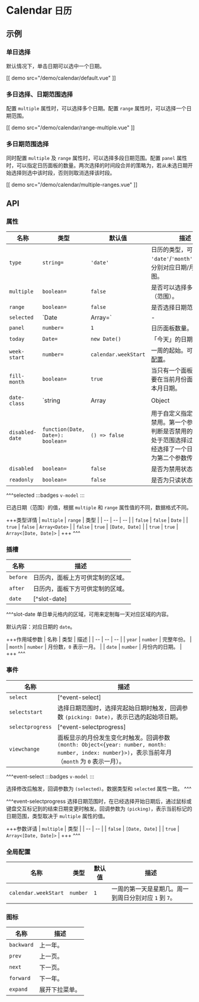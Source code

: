 # Calendar <small>日历</small>

## 示例

### 单日选择

默认情况下，单击日期可以选中一个日期。

[[ demo src="/demo/calendar/default.vue" ]]

### 多日选择、日期范围选择

配置 `multiple` 属性时，可以选择多个日期。配置 `range` 属性时，可以选择一个日期范围。

[[ demo src="/demo/calendar/range-multiple.vue" ]]

### 多日期范围选择

同时配置 `multiple` 及 `range` 属性时，可以选择多段日期范围。配置 `panel` 属性时，可以指定日历面板的数量。两次选择的时间段合并的策略为，若从未选日期开始选择则选中该时段，否则则取消选择该时段。

[[ demo src="/demo/calendar/multiple-ranges.vue" ]]

## API

### 属性

| 名称 | 类型 | 默认值 | 描述 |
| -- | -- | -- | -- |
| `type` | `string=` | `'date'` | 日历的类型，可用值为 `'date'`/`'month'`/`'year'`，分别对应日期/月/年视图。 |
| `multiple` | `boolean=` | `false` | 是否可以选择多个日期（范围）。 |
| `range` | `boolean=` | `false` | 是否选择日期范围。 |
| `selected` | `Date | Array=` | - | [^selected] |
| `panel` | `number=` | `1` | 日历面板数量。 |
| `today` | `Date=` | `new Date()` | 「今天」的日期。 |
| `week-start` | `number=` | `calendar.weekStart` | 一周的起始。可进行[全局配置](#全局配置)。 |
| `fill-month` | `boolean=` | `true` | 当只有一个面板时，是否要在当前月份面板显示非本月日期。 |
| `date-class` | `string | Array | Object | function=` | `{}` | 特定日期的自定义 HTML `class`。传非函数时，数据格式为所有 [Vue 支持的 `class` 表达式](https://cn.vuejs.org/v2/guide/class-and-style.html#%E7%BB%91%E5%AE%9A-HTML-Class)；传函数时，签名为 `function(Date): string | Array<string>|Object<string, boolean>`，返回值格式亦为所有 Vue 支持的 `class` 表达式。 |
| `disabled-date` | `function(Date, Date=): boolean=` | `() => false` | 用于自定义指定日期是否禁用。第一个参数为需要判断是否禁用的日期。当处于范围选择过程中且已经选择了一个日期，会作为第二个参数传入。 |
| `disabled` | `boolean=` | `false` | 是否为禁用状态。 |
| `readonly` | `boolean=` | `false` | 是否为只读状态。 |

^^^selected
:::badges
`v-model`
:::

已选日期（范围）的值，根据 `multiple` 和 `range` 属性值的不同，数据格式不同。

+++类型详情
| `multiple` | `range` | 类型 |
| -- | -- | -- |
| `false` | `false` | `Date` |
| `true` | `false` | `Array<Date>` |
| `false` | `true` | `[Date, Date]` |
| `true` | `true` | `Array<[Date, Date]>` |
+++
^^^

### 插槽

| 名称 | 描述 |
| -- | -- |
| `before` | 日历内，面板上方可供定制的区域。 |
| `after` | 日历内，面板下方可供定制的区域。 |
| `date` | [^slot-date] |

^^^slot-date
单日单元格内的区域，可用来定制每一天对应区域的内容。

默认内容：对应日期的 `date`。

+++作用域参数
| 名称 | 类型 | 描述 |
| -- | -- | -- |
| `year` | `number` | 完整年份。 |
| `month` | `number` | 月份数，`0` 表示一月。 |
| `date` | `number` | 月份内的日期。 |
+++
^^^

### 事件

| 名称 | 描述 |
| -- | -- |
| `select` | [^event-select] |
| `selectstart` | 选择日期范围时，选择完起始日期时触发，回调参数 `(picking: Date)`，表示已选的起始项日期。 |
| `selectprogress` | [^event-selectprogress] |
| `viewchange` | 面板显示的月份发生变化时触发。回调参数 `(month: Object<{year: number, month: number, index: number}>)`，表示当前年月（`month` 为 `0` 表示一月）。 |

^^^event-select
:::badges
`v-model`
:::

选择修改后触发，回调参数为 `(selected)`。数据类型和 `selected` 属性一致。
^^^

^^^event-selectprogress
选择日期范围时，在已经选择开始日期后，通过鼠标或键盘交互标记到的结束日期变更时触发。回调参数为 `(picking)`，表示当前标记的日期范围，类型取决于 `multiple` 属性的值。

+++参数详请
| `multiple` | 类型 |
| -- | -- |
| `false` | `[Date, Date]` |
| `true` | `Array<[Date, Date]>` |
+++
^^^

### 全局配置

| 名称 | 类型 | 默认值 | 描述 |
| -- | -- | -- | -- |
| `calendar.weekStart` | `number` | `1` | 一周的第一天是星期几。周一到周日分别对应 `1` 到 `7`。 |

### 图标

| 名称 | 描述 |
| -- | -- |
| `backward` | 上一年。 |
| `prev` | 上一页。 |
| `next` | 下一页。 |
| `forward` | 下一年。 |
| `expand` | 展开下拉菜单。 |
